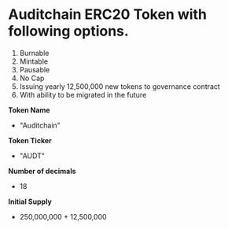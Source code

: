 # Auditchain ERC20 Token with following options.

1. Burnable
2. Mintable
3. Pausable
4. No Cap
5. Issuing yearly 12,500,000 new tokens to governance contract
6. With ability to be migrated in the future

**Token Name**
* "Auditchain"

**Token Ticker**
* "AUDT"

**Number of decimals**
* 18

**Initial Supply**
* 250,000,000 + 12,500,000
  